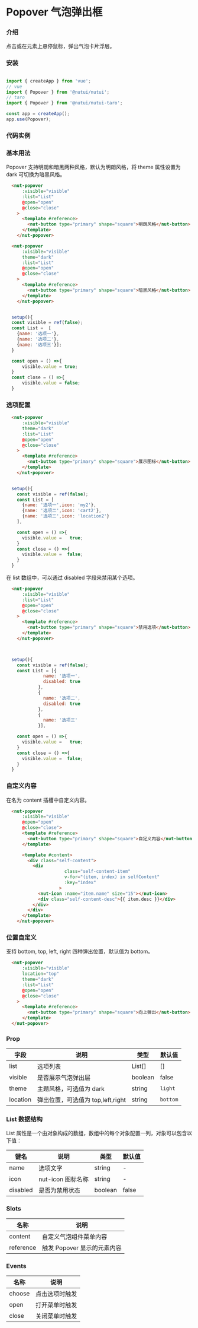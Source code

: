 # Popover 气泡弹出框

### 介绍

点击或在元素上悬停鼠标，弹出气泡卡片浮层。

### 安装

```javascript

import { createApp } from 'vue';
// vue
import { Popover } from '@nutui/nutui';
// taro
import { Popover } from '@nutui/nutui-taro';

const app = createApp();
app.use(Popover);

```

### 代码实例

### 基本用法

Popover 支持明朗和暗黑两种风格，默认为明朗风格，将 theme 属性设置为 dark 可切换为暗黑风格。

```html
  <nut-popover
      :visible="visible"
      :list="List"
      @open="open"
      @close="close"
    >
      <template #reference>
        <nut-button type="primary" shape="square">明朗风格</nut-button>
      </template>
    </nut-popover>

  <nut-popover
      :visible="visible"
      theme="dark"
      :list="List"
      @open="open"
      @close="close"
    >
      <template #reference>
        <nut-button type="primary" shape="square">暗黑风格</nut-button>
      </template>
    </nut-popover>
```

```javascript

  setup(){
  const visible = ref(false);
  const List =  [
    {name: '选项一'},
    {name: '选项二'},
    {name: '选项三'}];
  }

  const open = () =>{
      visible.value = true;
  }
  const close = () =>{
      visible.value = false;
  }

```

### 选项配置

```html
  <nut-popover
      :visible="visible"
      theme="dark"
      :list="List"
      @open="open"
      @close="close"
    >
      <template #reference>
        <nut-button type="primary" shape="square">展示图标</nut-button>
      </template>
    </nut-popover>

```


```javascript

  setup(){
    const visible = ref(false);
    const List = [
      {name: '选项一',icon: 'my2'},
      {name: '选项二',icon: 'cart2'},
      {name: '选项三',icon: 'location2'}
    ],

    const open = () =>{
      visible.value =   true;
    }
    const close = () =>{
      visible.value =  false;
    }
  }


```


在 list 数组中，可以通过 disabled 字段来禁用某个选项。

```html
  <nut-popover
      :visible="visible"
      :list="List"
      @open="open"
      @close="close"
    >
      <template #reference>
        <nut-button type="primary" shape="square">禁用选项</nut-button>
      </template>
    </nut-popover>
```


```javascript


  setup(){
    const visible = ref(false);
    const List = [{
              name: '选项一',
              disabled: true
            },
            {
              name: '选项二',
              disabled: true
            },
            {
              name: '选项三'
            }],

    const open = () =>{
      visible.value =   true;
    }
    const close = () =>{
      visible.value =  false;
    }
  }

```

### 自定义内容

在名为 content 插槽中自定义内容。

```html
  <nut-popover 
      :visible="visible"
      @open="open"
      @close="close">
      <template #reference>
        <nut-button type="primary" shape="square">自定义内容</nut-button>
      </template>

      <template #content>
        <div class="self-content">
          <div
                      class="self-content-item"
                      v-for="(item, index) in selfContent"
                      :key="index"
                    >
            <nut-icon :name="item.name" size="15"></nut-icon>
            <div class="self-content-desc">{{ item.desc }}</div>
          </div>
        </div>
      </template>
    </nut-popover>
```

### 位置自定义

支持 bottom, top, left, right 四种弹出位置，默认值为 bottom。

```html
  <nut-popover
      :visible="visible"
      location="top"
      theme="dark"
      :list="List"
      @open="open"
      @close="close"
    >
      <template #reference>
        <nut-button type="primary" shape="square">向上弹出</nut-button>
      </template>
  </nut-popover>

```



### Prop  

| 字段            | 说明                            | 类型     | 默认值      |
|----------------|---------------------------------|---------|------------|
| list          | 选项列表                          | List[]   | []        |
| visible      | 是否展示气泡弹出层                 | boolean  | false     |
| theme          | 主题风格，可选值为 dark            | string   | `light`   |
| location       | 弹出位置，可选值为 top,left,right  | string   | `bottom`  |

### List 数据结构  

List 属性是一个由对象构成的数组，数组中的每个对象配置一列，对象可以包含以下值：

| 键名            | 说明                 | 类型      | 默认值  |
|----------------|----------------------|----------|--------|
| name           | 选项文字               | string   | -      |
| icon           | nut-icon 图标名称      | string   | -      |
| disabled       | 是否为禁用状态          | boolean  | false  | 


### Slots

| 名称    | 说明         |
|---------|--------------|
| content | 自定义气泡组件菜单内容 |
| reference | 触发 Popover 显示的元素内容 |

### Events

| 名称    | 说明         |
|---------|--------------|
| choose | 点击选项时触发 |
| open   | 打开菜单时触发 |
| close  | 关闭菜单时触发 |